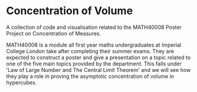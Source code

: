 # Concentration of Volume
A collection of code and visualisation related to the MATH40008 Poster Project on Concentration of Measures. 

MATH40008 is a module all first year maths undergraduates at Imperial College London take after completing their summer exams. They are expected to construct a poster and give a presentation on a topic related to one of the five main topics provided by the department. This falls under 'Law of Large Number and The Central Limit Theorem' and we will see how they play a role in proving the asymptotic concentration of volume in hypercubes.
